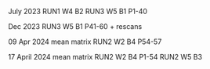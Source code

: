 July 2023
RUN1 W4 B2
RUN3 W5 B1 P1-40

Dec 2023
RUN3 W5 B1 P41-60 + rescans

09 Apr 2024 mean matrix 
RUN2 W2 B4 P54-57

17 April 2024 mean matrix 
RUN2 W2 B4 P1-54
RUN2 W5 B3
